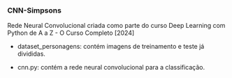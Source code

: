 ### CNN-Simpsons

 Rede Neural Convolucional criada como parte do curso Deep Learning com Python de A a Z - O Curso Completo [2024]

- dataset_personagens: contém imagens de treinamento e teste já divididas. 

- cnn.py: contém a rede neural convolucional para a classificação.